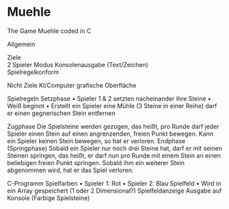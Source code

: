 # Muehle
The Game Muehle coded in C

Allgemein

Ziele	
2 Spieler Modus	
Konsolenausgabe (Text/Zeichen)	
Spielregelkonform	

Nicht Ziele
KI/Computer
grafische Oberfläche

Spielregeln
Setzphase
•	Spieler 1 & 2 setzten nacheinander ihre Steine
•	Weiß beginnt 
•	Erstellt ein Spieler eine Mühle (3 Steine in einer Reihe) darf er einen gegnerischen Stein entfernen

Zugphase
Die Spielsteine werden gezogen, das heißt, pro Runde darf jeder Spieler einen Stein auf einen angrenzenden, freien Punkt bewegen. Kann ein Spieler keinen Stein bewegen, so hat er verloren.
Endphase (Springphase)
Sobald ein Spieler nur noch drei Steine hat, darf er mit seinen Steinen springen, das heißt, er darf nun pro Runde mit einem Stein an einen beliebigen freien Punkt springen. Sobald ihm ein weiterer Stein abgenommen wird, hat er das Spiel verloren.

C-Programm
Spielfarben
•	Spieler 1: Rot
•	Spieler 2: Blau
Spielfeld
•	Wird in ein Array gespeichert (1 oder 2 Dimensional?)
Spielfeldanzeige
Ausgabe auf Konsole (Farbige Spielsteine)
